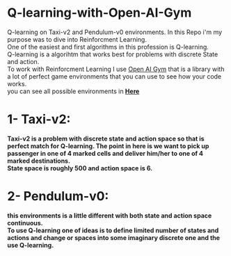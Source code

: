 # Q-learning-with-Open-AI-Gym
Q-learning on Taxi-v2 and Pendulum-v0 environments.
In this Repo i'm my purpose was to dive into Reinforcment Learning.<br>
One of the easiest and first algorithms in this profession is Q-learning.<br>
Q-learning is a algorihtm that works best for problems with discrete State and action.<br>
To work with Reinforcment Learning I use [Open AI Gym](https://gym.openai.com) that is a library with a lot of perfect game environments that you can use to see how your code works.<br>
you can see all possible environments in <b>[Here](https://gym.openai.com/envs/#classic_control)<b>
# 1- Taxi-v2:
Taxi-v2 is a problem with discrete state and action space so that is perfect match for Q-learning.
The point in here is we want to pick up passenger in one of 4 marked cells and deliver him/her to one of 4 marked destinations.<br>
State space is roughly 500 and action space is 6.
# 2- Pendulum-v0:
this environments is a little different with both state and action space continuous.<br>
To use Q-learning one of ideas is to define limited number of states and actions and change or spaces into some imaginary discrete one and the use Q-learning.
